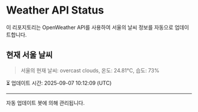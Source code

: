 
# Weather API Status

이 리포지토리는 OpenWeather API를 사용하여 서울의 날씨 정보를 자동으로 업데이트합니다.

## 현재 서울 날씨
> 서울의 현재 날씨: overcast clouds, 온도: 24.81°C, 습도: 73%

⏳ 업데이트 시간: 2025-09-07 10:12:09 (UTC)

---
자동 업데이트 봇에 의해 관리됩니다.
